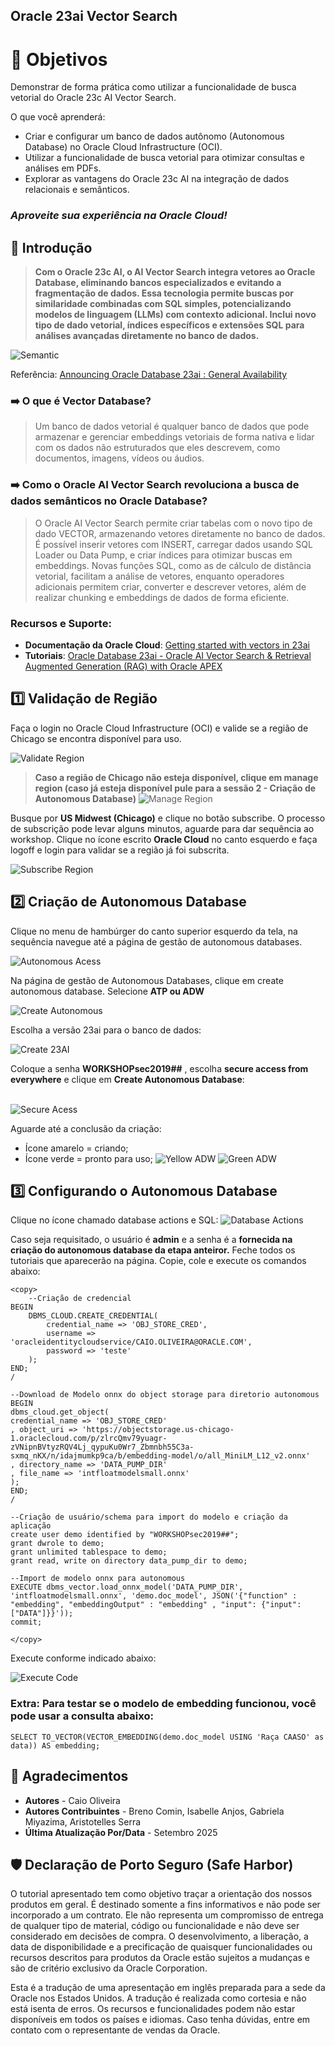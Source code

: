 ## Oracle 23ai Vector Search

# 🎯 **Objetivos**

Demonstrar de forma prática como utilizar a funcionalidade de busca vetorial do Oracle 23c AI Vector Search.

O que você aprenderá:

- Criar e configurar um banco de dados autônomo (Autonomous Database) no Oracle Cloud Infrastructure (OCI).
- Utilizar a funcionalidade de busca vetorial para otimizar consultas e análises em PDFs.
- Explorar as vantagens do Oracle 23c AI na integração de dados relacionais e semânticos.

### _**Aproveite sua experiência na Oracle Cloud!**_


## 📌 Introdução

>**Com o Oracle 23c AI, o AI Vector Search integra vetores ao Oracle Database, eliminando bancos especializados e evitando a fragmentação de dados. Essa tecnologia permite buscas por similaridade combinadas com SQL simples, potencializando modelos de linguagem (LLMs) com contexto adicional. Inclui novo tipo de dado vetorial, índices específicos e extensões SQL para análises avançadas diretamente no banco de dados.** 

![Semantic](images/semantic.png)

Referência: [Announcing Oracle Database 23ai : General Availability
](https://blogs.oracle.com/database/post/oracle-23ai-now-generally-available)

### ➡️ **O que é Vector Database?**

> Um banco de dados vetorial é qualquer banco de dados que pode armazenar e gerenciar embeddings vetoriais de forma nativa e lidar com os dados não estruturados que eles descrevem, como documentos, imagens, vídeos ou áudios.


### ➡️ **Como o Oracle AI Vector Search revoluciona a busca de dados semânticos no Oracle Database?**

> O Oracle AI Vector Search permite criar tabelas com o novo tipo de dado VECTOR, armazenando vetores diretamente no banco de dados. É possível inserir vetores com INSERT, carregar dados usando SQL Loader ou Data Pump, e criar índices para otimizar buscas em embeddings. Novas funções SQL, como as de cálculo de distância vetorial, facilitam a análise de vetores, enquanto operadores adicionais permitem criar, converter e descrever vetores, além de realizar chunking e embeddings de dados de forma eficiente.

### **Recursos e Suporte**:
- **Documentação da Oracle Cloud**: [Getting started with vectors in 23ai](https://blogs.oracle.com/coretec/post/getting-started-with-vectors-in-23ai)
- **Tutoriais**: [Oracle Database 23ai - Oracle AI Vector Search & Retrieval Augmented Generation (RAG) with Oracle APEX](https://www.linkedin.com/pulse/oracle-database-23ai-ai-vector-search-retrieval-augmented-rao-bqkcf/)

## 1️⃣ Validação de Região

Faça o login no Oracle Cloud Infrastructure (OCI) e valide se a região de Chicago se encontra disponível para uso.

   ![Validate Region](images/validate-region.png " ")

> **Caso a região de Chicago não esteja disponível, clique em manage region (caso já esteja disponível pule para a sessão 2 - Criação de Autonomous Database)** 
![Manage Region](images/manage-region.png)

Busque por **US Midwest (Chicago)** e clique no botão subscribe. O processo de subscrição pode levar alguns minutos, aguarde para dar sequência ao workshop. Clique no ícone escrito **Oracle Cloud** no canto esquerdo e faça logoff e login para validar se a região já foi subscrita.

![Subscribe Region](images/subscribe-region.png)

## 2️⃣ Criação de Autonomous Database

Clique no menu de hambúrger do canto superior esquerdo da tela, na sequência navegue até a página de gestão de autonomous databases.

![Autonomous Acess](images/autonomous-acess.png)

Na página de gestão de Autonomous Databases, clique em create autonomous database. Selecione **ATP ou ADW**
  
![Create Autonomous](images/create-autonomous.png)

Escolha a versão 23ai para o banco de dados:

![Create 23AI](images/create-23ai.png)

Coloque a senha **WORKSHOPsec2019##** , escolha **secure access from everywhere** e clique em **Create Autonomous Database**:
<br><br>

![Secure Acess](images/secure-acess.png)

Aguarde até a conclusão da criação: 
- Ícone amarelo = criando; 
- Ícone verde = pronto para uso;
![Yellow ADW](images/yellow-adw.png)
![Green ADW](images/green-adw.png)

## 3️⃣ Configurando o Autonomous Database

Clique no ícone chamado database actions e SQL:
![Database Actions](images/database-actions.png)

Caso seja requisitado, o usuário é **admin** e a senha é a **fornecida na criação do autonomous database da etapa anteiror.**
Feche todos os tutoriais que aparecerão na página.
Copie, cole e execute os comandos abaixo:


    <copy>  
        --Criação de credencial
    BEGIN
        DBMS_CLOUD.CREATE_CREDENTIAL(
            credential_name => 'OBJ_STORE_CRED',
            username => 'oracleidentitycloudservice/CAIO.OLIVEIRA@ORACLE.COM',
            password => 'teste'
        );
    END;
    /

    --Download de Modelo onnx do object storage para diretorio autonomous
    BEGIN
    dbms_cloud.get_object(
    credential_name => 'OBJ_STORE_CRED'
    , object_uri => 'https://objectstorage.us-chicago-1.oraclecloud.com/p/zlrcQmv79yuagr-zVNipnBVtyzRQV4Lj_qypuKu0Wr7_Zbmnbh55C3a-sxmq_nKX/n/idajmumkp9ca/b/embedding-model/o/all_MiniLM_L12_v2.onnx'
    , directory_name => 'DATA_PUMP_DIR'
    , file_name => 'intfloatmodelsmall.onnx'
    );
    END;
    /

    --Criação de usuário/schema para import do modelo e criação da aplicação
    create user demo identified by "WORKSHOPsec2019##";
    grant dwrole to demo;
    grant unlimited tablespace to demo;
    grant read, write on directory data_pump_dir to demo;

    --Import de modelo onnx para autonomous
    EXECUTE dbms_vector.load_onnx_model('DATA_PUMP_DIR', 'intfloatmodelsmall.onnx', 'demo.doc_model', JSON('{"function" : "embedding", "embeddingOutput" : "embedding" , "input": {"input": ["DATA"]}}'));
    commit;

    </copy>

Execute conforme indicado abaixo:

![Execute Code](images\execute-code.png)

### Extra: Para testar se o modelo de embedding funcionou, você pode usar a consulta abaixo:

    SELECT TO_VECTOR(VECTOR_EMBEDDING(demo.doc_model USING 'Raça CAASO' as data)) AS embedding;

## 👥 Agradecimentos

- **Autores** - Caio Oliveira
- **Autores Contribuintes** - Breno Comin, Isabelle Anjos, Gabriela Miyazima, Aristotelles Serra
- **Última Atualização Por/Data** - Setembro 2025

## 🛡️ Declaração de Porto Seguro (Safe Harbor)

O tutorial apresentado tem como objetivo traçar a orientação dos nossos produtos em geral. É destinado somente a fins informativos e não pode ser incorporado a um contrato. Ele não representa um compromisso de entrega de qualquer tipo de material, código ou funcionalidade e não deve ser considerado em decisões de compra. O desenvolvimento, a liberação, a data de disponibilidade e a precificação de quaisquer funcionalidades ou recursos descritos para produtos da Oracle estão sujeitos a mudanças e são de critério exclusivo da Oracle Corporation.

Esta é a tradução de uma apresentação em inglês preparada para a sede da Oracle nos Estados Unidos. A tradução é realizada como cortesia e não está isenta de erros. Os recursos e funcionalidades podem não estar disponíveis em todos os países e idiomas. Caso tenha dúvidas, entre em contato com o representante de vendas da Oracle. 
